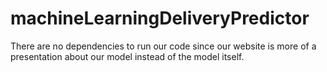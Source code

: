 # machineLearningDeliveryPredictor

There are no dependencies to run our code since our website is more of a presentation about our model instead of the model itself. 